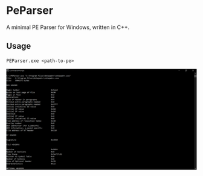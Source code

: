 # PeParser

A minimal PE Parser for Windows, written in C++.

## Usage
```
PEParser.exe <path-to-pe>
```

![demo.png](images/demo.png)
